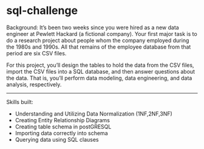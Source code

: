 # sql-challenge

Background:
It’s been two weeks since you were hired as a new data engineer at Pewlett Hackard (a fictional company). Your first major task is to do a research project about people whom the company employed during the 1980s and 1990s. All that remains of the employee database from that period are six CSV files.

For this project, you’ll design the tables to hold the data from the CSV files, import the CSV files into a SQL database, and then answer questions about the data. That is, you’ll perform data modeling, data engineering, and data analysis, respectively.

-----------------------------------------------------------------------------------
Skills built: 
- Understanding and Utilizing Data Normalization (1NF,2NF,3NF)
- Creating Entity Relationship Diagrams
- Creating table schema in postGRESQL
- Importing data correctly into schema
- Querying data using SQL clauses

